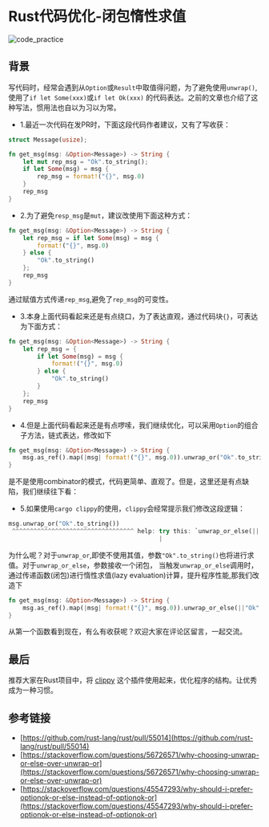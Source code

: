 # Rust代码优化-闭包惰性求值
![code_practice]()
## 背景
写代码时，经常会遇到从`Option`或`Result`中取值得问题，为了避免使用`unwrap()`,使用了`if let Some(xxx)`或`if let Ok(xxx)`
的代码表达。之前的文章也介绍了这种写法，惯用法也自以为习以为常。

* 1.最近一次代码在发PR时，下面这段代码作者建议，又有了写收获：
```rust
struct Message(usize);

fn get_msg(msg: &Option<Message>) -> String {
    let mut rep_msg = "Ok".to_string();
    if let Some(msg) = msg {
        rep_msg = format!("{}", msg.0)
    }
    rep_msg
}
```
* 2.为了避免`resp_msg`是`mut`，建议改使用下面这种方式：
```rust
fn get_msg(msg: &Option<Message>) -> String {
    let rep_msg = if let Some(msg) = msg {
        format!("{}", msg.0)
    } else {
        "Ok".to_string()
    };
    rep_msg
}
```
通过赋值方式传递`rep_msg`,避免了`rep_msg`的可变性。

* 3.本身上面代码看起来还是有点绕口，为了表达直观，通过代码块`{}`，可表达为下面方式：
```rust
fn get_msg(msg: &Option<Message>) -> String {
    let rep_msg = {
        if let Some(msg) = msg {
            format!("{}", msg.0)
        } else {
            "Ok".to_string()
        }
    };
    rep_msg
}
```

* 4.但是上面代码看起来还是有点啰嗦，我们继续优化，可以采用`Option`的组合子方法，链式表达，修改如下
```rust
fn get_msg(msg: &Option<Message>) -> String {
    msg.as_ref().map(|msg| format!("{}", msg.0)).unwrap_or("Ok".to_string())
}
```
是不是使用combinator的模式，代码更简单、直观了。但是，这里还是有点缺陷，我们继续往下看：

* 5.如果使用`cargo clippy`的使用，`clippy`会经常提示我们修改这段逻辑：
```rust
msg.unwrap_or("Ok".to_string())
 ^^^^^^^^^^^^^^^^^^^^^^^^^^^^^^^^^^ help: try this: `unwrap_or_else(|| "OK".to_string())`
                                          |
```
为什么呢？对于`unwrap_or`,即使不使用其值，参数`"Ok".to_string()`也将进行求值。对于`unwrap_or_else`，参数接收一个闭包，
当触发`unwrap_or_else`调用时，通过传递函数(闭包)进行惰性求值(lazy evaluation)计算，提升程序性能,那我们改造下
```rust
fn get_msg(msg: &Option<Message>) -> String {
    msg.as_ref().map(|msg| format!("{}", msg.0)).unwrap_or_else(||"Ok".to_string())
}
```

从第一个函数看到现在，有么有收获呢？欢迎大家在评论区留言，一起交流。

## 最后
推荐大家在Rust项目中，将 [clippy](https://github.com/rust-lang/rust-clippy) 这个插件使用起来，优化程序的结构。让优秀成为一种习惯。

## 参考链接
* [https://github.com/rust-lang/rust/pull/55014](https://github.com/rust-lang/rust/pull/55014)
* [https://stackoverflow.com/questions/56726571/why-choosing-unwrap-or-else-over-unwrap-or](https://stackoverflow.com/questions/56726571/why-choosing-unwrap-or-else-over-unwrap-or)
* [https://stackoverflow.com/questions/45547293/why-should-i-prefer-optionok-or-else-instead-of-optionok-or](https://stackoverflow.com/questions/45547293/why-should-i-prefer-optionok-or-else-instead-of-optionok-or)


